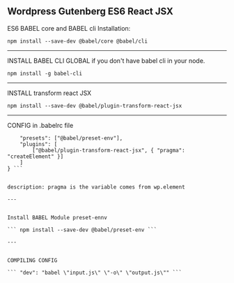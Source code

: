 ## Wordpress Gutenberg ES6 React JSX

ES6 BABEL core and BABEL cli Installation:

``` npm install --save-dev @babel/core @babel/cli ```

---


INSTALL BABEL CLI GLOBAL if you don't have babel cli in your node.

``` npm install -g babel-cli ```

---


INSTALL transform react JSX

``` npm install --save-dev @babel/plugin-transform-react-jsx ```

---


CONFIG in .babelrc file


``` {
    "presets": ["@babel/preset-env"],
    "plugins": [
        ["@babel/plugin-transform-react-jsx", { "pragma": "createElement" }]
    ]
} ```


description: pragma is the variable comes from wp.element

---


Install BABEL Module preset-ennv

``` npm install --save-dev @babel/preset-env ```

---


COMPILING CONFIG

``` "dev": "babel \"input.js\" \"-o\" \"output.js\"" ```
